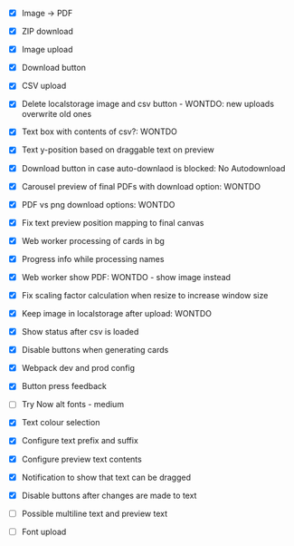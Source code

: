 - [x] Image -> PDF
- [x] ZIP download
- [x] Image upload
- [x] Download button
- [x] CSV upload
- [x] Delete localstorage image and csv button - WONTDO: new uploads overwrite old ones
- [x] Text box with contents of csv?: WONTDO
- [x] Text y-position based on draggable text on preview
- [x] Download button in case auto-downlaod is blocked: No Autodownload
- [x] Carousel preview of final PDFs with download option: WONTDO
- [x] PDF vs png download options: WONTDO
- [x] Fix text preview position mapping to final canvas
- [x] Web worker processing of cards in bg
- [x] Progress info while processing names
- [x] Web worker show PDF: WONTDO - show image instead
- [x] Fix scaling factor calculation when resize to increase window size
- [x] Keep image in localstorage after upload: WONTDO
- [x] Show status after csv is loaded
- [x] Disable buttons when generating cards
- [x] Webpack dev and prod config
- [x] Button press feedback
- [ ] Try Now alt fonts - medium
- [x] Text colour selection
- [x] Configure text prefix and suffix
- [x] Configure preview text contents
- [x] Notification to show that text can be dragged
- [x] Disable buttons after changes are made to text
- [ ] Possible multiline text and preview text
- [ ] Font upload

